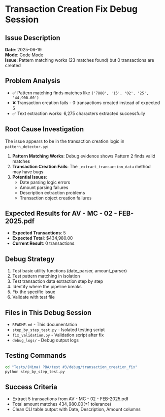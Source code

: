 # Transaction Creation Fix Debug Session

## Issue Description
**Date**: 2025-06-19  
**Mode**: Code Mode  
**Issue**: Pattern matching works (23 matches found) but 0 transactions are created

## Problem Analysis
- ✅ Pattern matching finds matches like `('7888', '15', '02', '25', '44,900.00')`
- ❌ Transaction creation fails - 0 transactions created instead of expected 5
- ✅ Text extraction works: 6,275 characters extracted successfully

## Root Cause Investigation
The issue appears to be in the transaction creation logic in `pattern_detector.py`:

1. **Pattern Matching Works**: Debug evidence shows Pattern 2 finds valid matches
2. **Transaction Creation Fails**: The `_extract_transaction_data` method may have bugs
3. **Potential Issues**:
   - Date parsing logic errors
   - Amount parsing failures  
   - Description extraction problems
   - Transaction object creation failures

## Expected Results for AV - MC - 02 - FEB-2025.pdf
- **Expected Transactions**: 5
- **Expected Total**: $434,980.00
- **Current Result**: 0 transactions

## Debug Strategy
1. Test basic utility functions (date_parser, amount_parser)
2. Test pattern matching in isolation
3. Test transaction data extraction step by step
4. Identify where the pipeline breaks
5. Fix the specific issue
6. Validate with test file

## Files in This Debug Session
- `README.md` - This documentation
- `step_by_step_test.py` - Isolated testing script
- `fix_validation.py` - Validation script after fix
- `debug_logs/` - Debug output logs

## Testing Commands
```bash
cd "Tests/(Nima) PBA/test #3/debug/transaction_creation_fix"
python step_by_step_test.py
```

## Success Criteria
- Extract 5 transactions from AV - MC - 02 - FEB-2025.pdf
- Total amount matches $434,980.00 (±$1 tolerance)
- Clean CLI table output with Date, Description, Amount columns